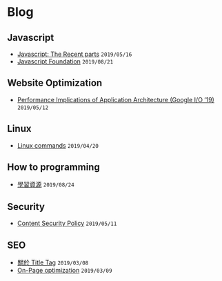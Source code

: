 # Blog

## Javascript
- [Javascript: The Recent parts](https://github.com/Clarencef/blog/issues/7) ```2019/05/16```
- [Javascript Foundation](https://github.com/Clarencef/blog/issues/8) ```2019/08/21```

## Website Optimization
- [Performance Implications of Application Architecture (Google I/O ’19)](https://github.com/Clarencef/blog/issues/6) ```2019/05/12```
## Linux
- [Linux commands](https://github.com/Clarencef/blog/issues/3) ```2019/04/20```

## How to programming
- [學習資源](https://github.com/Clarencef/blog/issues/4) ```2019/08/24```

## Security
- [Content Security Policy](https://github.com/Clarencef/blog/issues/5) ```2019/05/11```

## SEO
- [關於 Title Tag](https://github.com/Clarencef/blog/issues/1) ```2019/03/08```
- [On-Page optimization](https://github.com/Clarencef/blog/issues/2) ```2019/03/09```
